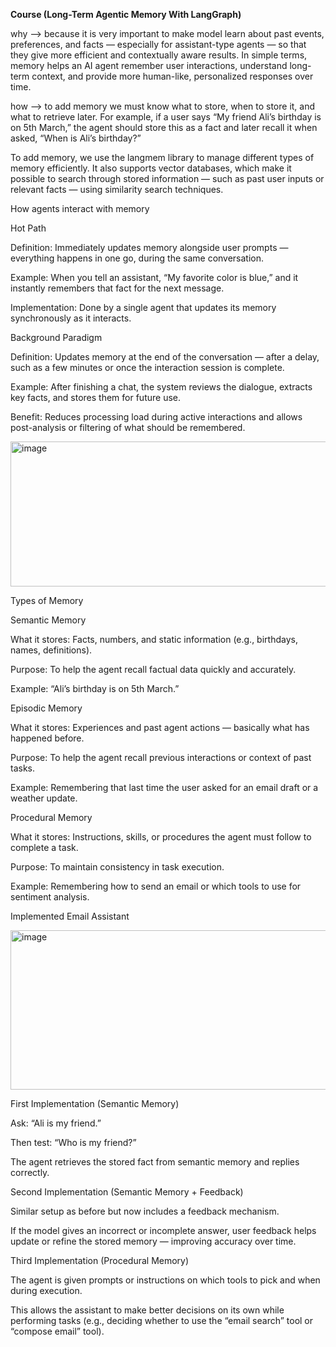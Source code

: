 **Course (Long-Term Agentic Memory With LangGraph)**



why --> because it is very important to make model learn about past events, preferences, and facts — especially for assistant-type agents — so that they give more efficient and contextually aware results.
In simple terms, memory helps an AI agent remember user interactions, understand long-term context, and provide more human-like, personalized responses over time.



how --> to add memory we must know what to store, when to store it, and what to retrieve later.
For example, if a user says “My friend Ali’s birthday is on 5th March,” the agent should store this as a fact and later recall it when asked, “When is Ali’s birthday?”



To add memory, we use the langmem library to manage different types of memory efficiently.
It also supports vector databases, which make it possible to search through stored information — such as past user inputs or relevant facts — using similarity search techniques.



How agents interact with memory





Hot Path



Definition: Immediately updates memory alongside user prompts — everything happens in one go, during the same conversation.

Example: When you tell an assistant, “My favorite color is blue,” and it instantly remembers that fact for the next message.

Implementation: Done by a single agent that updates its memory synchronously as it interacts.




Background Paradigm



Definition: Updates memory at the end of the conversation — after a delay, such as a few minutes or once the interaction session is complete.

Example: After finishing a chat, the system reviews the dialogue, extracts key facts, and stores them for future use.

Benefit: Reduces processing load during active interactions and allows post-analysis or filtering of what should be remembered.







<img width="1110" height="232" alt="image" src="https://github.com/user-attachments/assets/683035a3-4f38-4139-9aed-0fbce1c259ab" />






Types of Memory

Semantic Memory

What it stores: Facts, numbers, and static information (e.g., birthdays, names, definitions).

Purpose: To help the agent recall factual data quickly and accurately.

Example: “Ali’s birthday is on 5th March.”





Episodic Memory





What it stores: Experiences and past agent actions — basically what has happened before.

Purpose: To help the agent recall previous interactions or context of past tasks.

Example: Remembering that last time the user asked for an email draft or a weather update.





Procedural Memory

What it stores: Instructions, skills, or procedures the agent must follow to complete a task.

Purpose: To maintain consistency in task execution.

Example: Remembering how to send an email or which tools to use for sentiment analysis.




Implemented Email Assistant







<img width="572" height="255" alt="image" src="https://github.com/user-attachments/assets/77801909-cb04-4dfe-83ee-6885547b5440" />







First Implementation (Semantic Memory)

Ask: “Ali is my friend.”

Then test: “Who is my friend?”

The agent retrieves the stored fact from semantic memory and replies correctly.





Second Implementation (Semantic Memory + Feedback)

Similar setup as before but now includes a feedback mechanism.

If the model gives an incorrect or incomplete answer, user feedback helps update or refine the stored memory — improving accuracy over time.






Third Implementation (Procedural Memory)

The agent is given prompts or instructions on which tools to pick and when during execution.

This allows the assistant to make better decisions on its own while performing tasks (e.g., deciding whether to use the “email search” tool or “compose email” tool).
